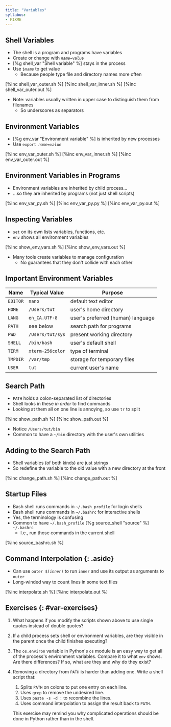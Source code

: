 ```yaml
---
title: "Variables"
syllabus:
- FIXME
---
```


## Shell Variables

-   The shell is a program and programs have variables
-   Create or change with <code><em>name</em>=<em>value</em></code>
-   [%g shell_var "Shell variable" %] stays in the process
-   Use <code>$<em>name</em></code> to get value
    -   Because people type file and directory names more often

[%inc shell_var_outer.sh %]
[%inc shell_var_inner.sh %]
[%inc shell_var_outer.out %]

-   Note: variables usually written in upper case to distinguish them from filenames
    -   So underscores as separators

## Environment Variables

-   [%g env_var "Environment variable" %] is inherited by new processes
-   Use <code>export <em>name</em>=<em>value</em></code>

[%inc env_var_outer.sh %]
[%inc env_var_inner.sh %]
[%inc env_var_outer.out %]

## Environment Variables in Programs

-   Environment variables are inherited by child process…
-   …so they are inherited by programs (not just shell scripts)

[%inc env_var_py.sh %]
[%inc env_var_py.py %]
[%inc env_var_py.out %]

## Inspecting Variables

-   `set` on its own lists variables, functions, etc.
-   `env` shows all environment variables

[%inc show_env_vars.sh %]
[%inc show_env_vars.out %]

-   Many tools create variables to manage configuration
    -   No guarantees that they don't collide with each other

## Important Environment Variables

| Name     | Typical Value    | Purpose                           |
| -------- | ---------------- | --------------------------------- |
| `EDITOR` | `nano`           | default text editor               |
| `HOME`   | `/Users/tut`     | user's home directory             |
| `LANG`   | `en_CA.UTF-8`    | user's preferred (human) language |
| `PATH`   | see below        | search path for programs          |
| `PWD`    | `/Users/tut/sys` | present working directory         |
| `SHELL`  | `/bin/bash`      | user's default shell              |
| `TERM`   | `xterm-256color` | type of terminal                  |
| `TMPDIR` | `/var/tmp`       | storage for temporary files       |
| `USER`   | `tut`            | current user's name               |

## Search Path

-   `PATH` holds a colon-separated list of directories
-   Shell looks in these *in order* to find commands
-   Looking at them all on one line is annoying, so use `tr` to split

[%inc show_path.sh %]
[%inc show_path.out %]

-   Notice `/Users/tut/bin`
-   Common to have a `~/bin` directory with the user's own utilities

## Adding to the Search Path

-   Shell variables (of both kinds) are just strings
-   So redefine the variable to the old value with a new directory at the front

[%inc change_path.sh %]
[%inc change_path.out %]

## Startup Files

-   Bash shell runs commands in `~/.bash_profile` for login shells
-   Bash shell runs commands in `~/.bashrc` for interactive shells
-   Yes, the terminology is confusing
-   Common to have `~/.bash_profile` [%g source_shell "source" %] `~/.bashrc`
    -   I.e., run those commands in the current shell

[%inc source_bashrc.sh %]

## Command Interpolation {: .aside}

-   Can use <code>outer $(<em>inner</em>)</code> to run `inner` and use its output as arguments to `outer`
-   Long-winded way to count lines in some text files

[%inc interpolate.sh %]
[%inc interpolate.out %]

## Exercises {: #var-exercises}

1.  What happens if you modify the scripts shown above
    to use single quotes instead of double quotes?

1.  If a child process sets shell or environment variables,
    are they visible in the parent once the child finishes executing?

1.  The `os.environ` variable in Python's `os` module
    is an easy way to get all of the process's environment variables.
    Compare it to what `env` shows.
    Are there differences?
    If so, what are they and why do they exist?

1.  Removing a directory from `PATH` is harder than adding one.
    Write a shell script that:

    1.  Splits `PATH` on colons to put one entry on each line.
    2.  Uses `grep` to remove the undesired line.
    3.  Uses `paste -s -d :` to recombine the lines.
    4.  Uses command interpolation to assign the result back to `PATH`.

    This exercise may remind you why complicated operations should be done in Python
    rather than in the shell.
